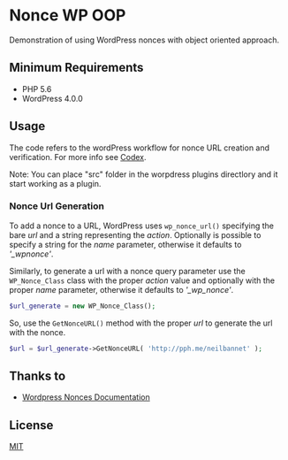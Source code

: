 # Nonce WP OOP
Demonstration of using WordPress nonces with object oriented approach.

## Minimum Requirements

- PHP 5.6
- WordPress 4.0.0

## Usage
The code refers to the wordPress workflow for nonce URL creation and verification. For more info see [Codex](https://codex.wordpress.org/Function_Reference/wp_nonce_url).

Note: You can place "src" folder in the worpdress plugins directlory and it start working as a plugin.

### Nonce Url Generation
To add a nonce to a URL, WordPress uses `wp_nonce_url()` specifying the bare *url* and a string representing the *action*. Optionally is possible to specify a string for the *name* parameter, otherwise it defaults to *'_wpnonce'*.

Similarly, to generate a url with a nonce query parameter use the `WP_Nonce_Class` class with the proper *action* value and optionally with the proper *name* parameter, otherwise it defaults to *'_wp_nonce'*.

```php
$url_generate = new WP_Nonce_Class();
```

So, use the `GetNonceURL()` method with the proper *url* to generate the url with the nonce. 

```php
$url = $url_generate->GetNonceURL( 'http://pph.me/neilbannet' );
```

## Thanks to
* [Wordpress Nonces Documentation](https://codex.wordpress.org/WordPress_Nonces)

## License

[MIT](http://opensource.org/licenses/MIT)

